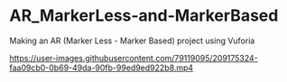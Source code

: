 # AR_MarkerLess-and-MarkerBased
Making an AR (Marker Less - Marker Based) project using Vuforia 

https://user-images.githubusercontent.com/79119095/209175324-faa09cb0-0b69-49da-90fb-99ed9ed922b8.mp4
